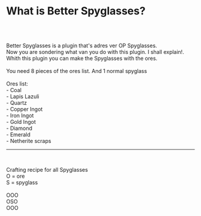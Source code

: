 <H1>What is Better Spyglasses?</H1>
<br><br>
<p>Better Spyglasses is a plugin that's adres ver OP Spyglasses.
<br>
Now you are sondering what van you do with this plugin.
I shall explain!.
<br>
Whith this plugin you can make the Spyglasses with the ores.
<br><br>
You need 8 pieces of the ores list. And 1 normal spyglass
<br><br>
Ores list:
<br>
- Coal <br>
- Lapis Lazuli <br>
- Quartz <br>
- Copper Ingot <br>
- Iron Ingot <br>
- Gold Ingot <br>
- Diamond <br>
- Emerald <br>
- Netherite scraps <br>
<hr>
<br>

Crafting recipe for all Spyglasses <br>
O = ore <br>
S = spyglass
<br><br>
OOO <br>
OSO <br>
OOO <br>
